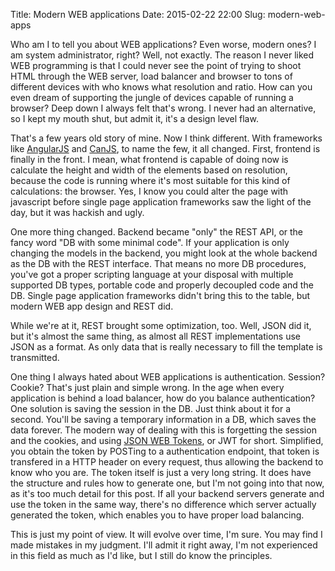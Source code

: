 Title: Modern WEB applications
Date: 2015-02-22 22:00
Slug: modern-web-apps


Who am I to tell you about WEB applications? Even worse, modern ones? I am
system administrator, right? Well, not exactly. The reason I never liked WEB
programming is that I could never see the point of trying to shoot HTML through
the WEB server, load balancer and browser to tons of different devices with who
knows what resolution and ratio. How can you even dream of supporting the jungle
of devices capable of running a browser? Deep down I always felt that's wrong.
I never had an alternative, so I kept my mouth shut, but admit it, it's a design
level flaw.

That's a few years old story of mine. Now I think different. With frameworks
like [AngularJS](https://angularjs.org/) and [CanJS](http://canjs.com/), to name
the few, it all changed. First, frontend is finally in the front. I mean, what
frontend is capable of doing now is calculate the height and width of the
elements based on resolution, because the code is running where it's most
suitable for this kind of calculations: the browser. Yes, I know you could alter
the page with javascript before single page application frameworks saw the light
of the day, but it was hackish and ugly.

One more thing changed. Backend became "only" the REST API, or the fancy word
"DB with some minimal code". If your application is only changing the models in
the backend, you might look at the whole backend as the DB with the REST
interface. That means no more DB procedures, you've got a proper scripting
language at your disposal with multiple supported DB types, portable code and
properly decoupled code and the DB. Single page application frameworks didn't
bring this to the table, but modern WEB app design and REST did.

While we're at it, REST brought some optimization, too. Well, JSON did it, but
it's almost the same thing, as almost all REST implementations use JSON as a
format. As only data that is really necessary to fill the template is
transmitted.

One thing I always hated about WEB applications is authentication. Session?
Cookie? That's just plain and simple wrong. In the age when every application is
behind a load balancer, how do you balance authentication? One solution is
saving the session in the DB. Just think about it for a second. You'll be saving
a temporary information in a DB, which saves the data forever. The modern way of
dealing with this is forgetting the session and the cookies, and using
[JSON WEB Tokens](http://openid.net/specs/draft-jones-json-web-token-07.html),
or JWT for short. Simplified, you obtain the token by POSTing to a
authentication endpoint, that token is transfered in a HTTP header on every
request, thus allowing the backend to know who you are. The token itself is just
a very long string. It does have the structure and rules how to generate one,
but I'm not going into that now, as it's too much detail for this post. If all
your backend servers generate and use the token in the same way, there's no
difference which server actually generated the token, which enables you to have
proper load balancing.

This is just my point of view. It will evolve over time, I'm sure. You may find
I made mistakes in my judgment. I'll admit it right away, I'm not experienced
in this field as much as I'd like, but I still do know the principles.

